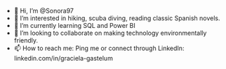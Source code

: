 - 👋 Hi, I’m @Sonora97
- 👀 I’m interested in hiking, scuba diving, reading classic Spanish novels.
- 🌱 I’m currently learning SQL and Power BI
- 💞️ I’m looking to collaborate on making technology environmentally friendly.
- 📫 How to reach me: Ping me or connect through LinkedIn: linkedin.com/in/graciela-gastelum 

<!---
Sonora97/Sonora97 is a ✨ special ✨ repository because its `README.md` (this file) appears on your GitHub profile.
You can click the Preview link to take a look at your changes.
--->

